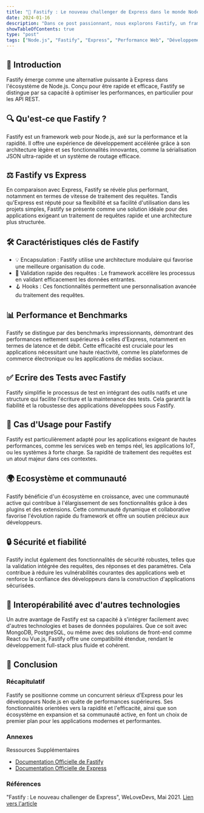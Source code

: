 ```yaml
---
title: "🚀 Fastify : Le nouveau challenger de Express dans le monde Node.js"
date: 2024-01-16
description: "Dans ce post passionnant, nous explorons Fastify, un framework web Node.js conçu pour la rapidité et l'efficacité, et le comparons avec Express. Découvrez ses caractéristiques clés, ses avantages en termes de performance, et son potentiel en tant que choix privilégié pour les applications modernes."
showTableOfContents: true
type: "post"
tags: ["Node.js", "Fastify", "Express", "Performance Web", "Développement Backend", "API REST", "Framework Web"]
---
```


## 🌟 Introduction
Fastify émerge comme une alternative puissante à Express dans l'écosystème de Node.js. Conçu pour être rapide et efficace, Fastify se distingue par sa capacité à optimiser les performances, en particulier pour les API REST.

## 🔍 Qu'est-ce que Fastify ?
Fastify est un framework web pour Node.js, axé sur la performance et la rapidité. Il offre une expérience de développement accélérée grâce à son architecture légère et ses fonctionnalités innovantes, comme la sérialisation JSON ultra-rapide et un système de routage efficace.

## ⚖️ Fastify vs Express
En comparaison avec Express, Fastify se révèle plus performant, notamment en termes de vitesse de traitement des requêtes. Tandis qu'Express est réputé pour sa flexibilité et sa facilité d'utilisation dans les projets simples, Fastify se présente comme une solution idéale pour des applications exigeant un traitement de requêtes rapide et une architecture plus structurée.

## 🛠️ Caractéristiques clés de Fastify

- 💡 Encapsulation : Fastify utilise une architecture modulaire qui favorise une meilleure organisation du code.
- 🚀 Validation rapide des requêtes : Le framework accélère les processus en validant efficacement les données entrantes.
- 🪝 Hooks : Ces fonctionnalités permettent une personnalisation avancée du traitement des requêtes.

## 📊 Performance et Benchmarks
Fastify se distingue par des benchmarks impressionnants, démontrant des performances nettement supérieures à celles d'Express, notamment en termes de latence et de débit. Cette efficacité est cruciale pour les applications nécessitant une haute réactivité, comme les plateformes de commerce électronique ou les applications de médias sociaux.

## ✅ Ecrire des Tests avec Fastify
Fastify simplifie le processus de test en intégrant des outils natifs et une structure qui facilite l'écriture et la maintenance des tests. Cela garantit la fiabilité et la robustesse des applications développées sous Fastify.

## 🎯 Cas d'Usage pour Fastify
Fastify est particulièrement adapté pour les applications exigeant de hautes performances, comme les services web en temps réel, les applications IoT, ou les systèmes à forte charge. Sa rapidité de traitement des requêtes est un atout majeur dans ces contextes.

## 🌍 Ecosystème et communauté
Fastify bénéficie d'un écosystème en croissance, avec une communauté active qui contribue à l'élargissement de ses fonctionnalités grâce à des plugins et des extensions. Cette communauté dynamique et collaborative favorise l'évolution rapide du framework et offre un soutien précieux aux développeurs.

## 🔒 Sécurité et fiabilité
Fastify inclut également des fonctionnalités de sécurité robustes, telles que la validation intégrée des requêtes, des réponses et des paramètres. Cela contribue à réduire les vulnérabilités courantes des applications web et renforce la confiance des développeurs dans la construction d'applications sécurisées.

## 🤝 Interopérabilité avec d'autres technologies
Un autre avantage de Fastify est sa capacité à s'intégrer facilement avec d'autres technologies et bases de données populaires. Que ce soit avec MongoDB, PostgreSQL, ou même avec des solutions de front-end comme React ou Vue.js, Fastify offre une compatibilité étendue, rendant le développement full-stack plus fluide et cohérent.

## 🎉 Conclusion
### Récapitulatif
Fastify se positionne comme un concurrent sérieux d'Express pour les développeurs Node.js en quête de performances supérieures. Ses fonctionnalités orientées vers la rapidité et l'efficacité, ainsi que son écosystème en expansion et sa communauté active, en font un choix de premier plan pour les applications modernes et performantes.

### Annexes

Ressources Supplémentaires

- [Documentation Officielle de Fastify](https://fastify.dev/docs/latest/)
- [Documentation Officielle de Express](https://expressjs.com/fr/)

### Références

"Fastify : Le nouveau challenger de Express", WeLoveDevs, Mai 2021. [Lien vers l'article](https://welovedevs.com/fr/articles/fastify/amp/)